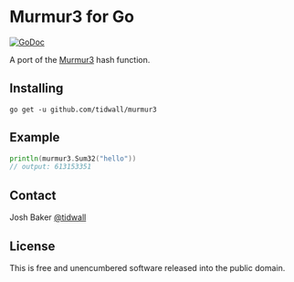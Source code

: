 # Murmur3 for Go

<a href="https://godoc.org/github.com/tidwall/murmur3"><img src="https://img.shields.io/badge/api-reference-blue.svg?style=flat-square" alt="GoDoc"></a>

A port of the [Murmur3](https://github.com/PeterScott/murmur3) hash function. 

Installing
----------

```
go get -u github.com/tidwall/murmur3
```

Example
-------

```go
println(murmur3.Sum32("hello"))
// output: 613153351
```

Contact
-------
Josh Baker [@tidwall](http://twitter.com/tidwall)

License
-------
This is free and unencumbered software released into the public domain.
